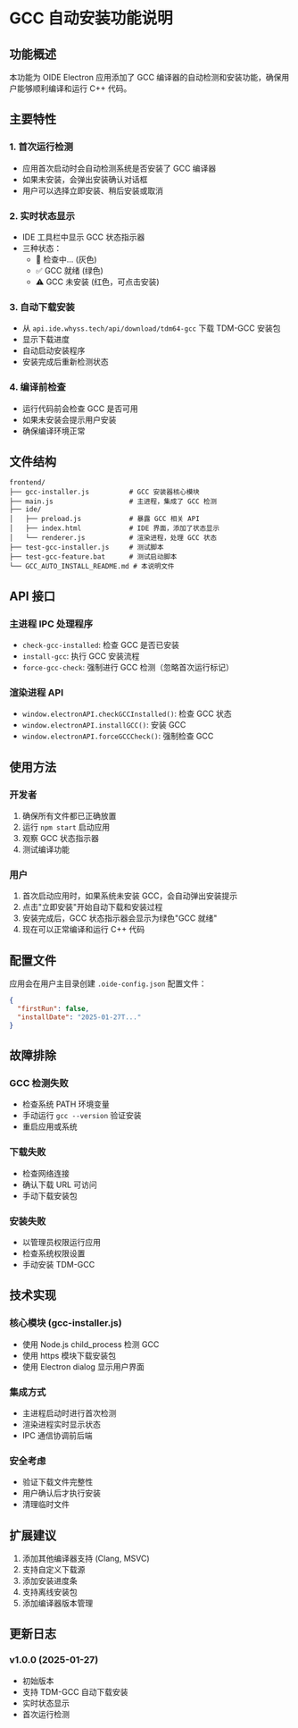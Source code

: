# GCC 自动安装功能说明

## 功能概述

本功能为 OIDE Electron 应用添加了 GCC 编译器的自动检测和安装功能，确保用户能够顺利编译和运行 C++ 代码。

## 主要特性

### 1. 首次运行检测
- 应用首次启动时会自动检测系统是否安装了 GCC 编译器
- 如果未安装，会弹出安装确认对话框
- 用户可以选择立即安装、稍后安装或取消

### 2. 实时状态显示
- IDE 工具栏中显示 GCC 状态指示器
- 三种状态：
  - 🔄 检查中... (灰色)
  - ✅ GCC 就绪 (绿色)
  - ⚠️ GCC 未安装 (红色，可点击安装)

### 3. 自动下载安装
- 从 `api.ide.whyss.tech/api/download/tdm64-gcc` 下载 TDM-GCC 安装包
- 显示下载进度
- 自动启动安装程序
- 安装完成后重新检测状态

### 4. 编译前检查
- 运行代码前会检查 GCC 是否可用
- 如果未安装会提示用户安装
- 确保编译环境正常

## 文件结构

```
frontend/
├── gcc-installer.js          # GCC 安装器核心模块
├── main.js                   # 主进程，集成了 GCC 检测
├── ide/
│   ├── preload.js            # 暴露 GCC 相关 API
│   ├── index.html            # IDE 界面，添加了状态显示
│   └── renderer.js           # 渲染进程，处理 GCC 状态
├── test-gcc-installer.js     # 测试脚本
├── test-gcc-feature.bat      # 测试启动脚本
└── GCC_AUTO_INSTALL_README.md # 本说明文件
```

## API 接口

### 主进程 IPC 处理程序
- `check-gcc-installed`: 检查 GCC 是否已安装
- `install-gcc`: 执行 GCC 安装流程
- `force-gcc-check`: 强制进行 GCC 检测（忽略首次运行标记）

### 渲染进程 API
- `window.electronAPI.checkGCCInstalled()`: 检查 GCC 状态
- `window.electronAPI.installGCC()`: 安装 GCC
- `window.electronAPI.forceGCCCheck()`: 强制检查 GCC

## 使用方法

### 开发者
1. 确保所有文件都已正确放置
2. 运行 `npm start` 启动应用
3. 观察 GCC 状态指示器
4. 测试编译功能

### 用户
1. 首次启动应用时，如果系统未安装 GCC，会自动弹出安装提示
2. 点击"立即安装"开始自动下载和安装过程
3. 安装完成后，GCC 状态指示器会显示为绿色"GCC 就绪"
4. 现在可以正常编译和运行 C++ 代码

## 配置文件

应用会在用户主目录创建 `.oide-config.json` 配置文件：
```json
{
  "firstRun": false,
  "installDate": "2025-01-27T..."
}
```

## 故障排除

### GCC 检测失败
- 检查系统 PATH 环境变量
- 手动运行 `gcc --version` 验证安装
- 重启应用或系统

### 下载失败
- 检查网络连接
- 确认下载 URL 可访问
- 手动下载安装包

### 安装失败
- 以管理员权限运行应用
- 检查系统权限设置
- 手动安装 TDM-GCC

## 技术实现

### 核心模块 (gcc-installer.js)
- 使用 Node.js child_process 检测 GCC
- 使用 https 模块下载安装包
- 使用 Electron dialog 显示用户界面

### 集成方式
- 主进程启动时进行首次检测
- 渲染进程实时显示状态
- IPC 通信协调前后端

### 安全考虑
- 验证下载文件完整性
- 用户确认后才执行安装
- 清理临时文件

## 扩展建议

1. 添加其他编译器支持 (Clang, MSVC)
2. 支持自定义下载源
3. 添加安装进度条
4. 支持离线安装包
5. 添加编译器版本管理

## 更新日志

### v1.0.0 (2025-01-27)
- 初始版本
- 支持 TDM-GCC 自动下载安装
- 实时状态显示
- 首次运行检测